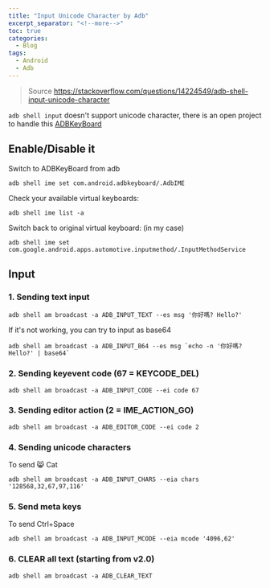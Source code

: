 ```yaml
---
title: "Input Unicode Character by Adb"
excerpt_separator: "<!--more-->"
toc: true
categories:
  - Blog
tags:
  - Android
  - Adb
---
```


> Source https://stackoverflow.com/questions/14224549/adb-shell-input-unicode-character

`adb shell input` doesn't support unicode character, there is an open project to handle this [ADBKeyBoard](https://github.com/senzhk/ADBKeyBoard)

## Enable/Disable it

Switch to ADBKeyBoard from adb

```
adb shell ime set com.android.adbkeyboard/.AdbIME
```

Check your available virtual keyboards:

```
adb shell ime list -a
```

Switch back to original virtual keyboard: (in my case)

```
adb shell ime set com.google.android.apps.automotive.inputmethod/.InputMethodService
```

## Input

### 1. Sending text input

```
adb shell am broadcast -a ADB_INPUT_TEXT --es msg '你好嗎? Hello?'
```

If it's not working, you can try to input as base64

```
adb shell am broadcast -a ADB_INPUT_B64 --es msg `echo -n '你好嗎? Hello?' | base64`
```

### 2. Sending keyevent code (67 = KEYCODE_DEL)

```
adb shell am broadcast -a ADB_INPUT_CODE --ei code 67
```

### 3. Sending editor action (2 = IME_ACTION_GO)

```
adb shell am broadcast -a ADB_EDITOR_CODE --ei code 2
```

### 4. Sending unicode characters

To send 😸 Cat

```
adb shell am broadcast -a ADB_INPUT_CHARS --eia chars '128568,32,67,97,116'
```

### 5. Send meta keys

To send Ctrl+Space

```
adb shell am broadcast -a ADB_INPUT_MCODE --eia mcode '4096,62'
```

### 6. CLEAR all text (starting from v2.0)

```
adb shell am broadcast -a ADB_CLEAR_TEXT
```

